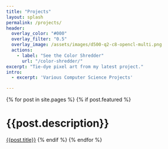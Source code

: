 ```yaml
---
title: "Projects"
layout: splash
permalink: /projects/
header:
  overlay_color: "#000"
  overlay_filter: "0.5"
  overlay_image: /assets/images/d500-q2-c8-opencl-multi.png
  actions:
    - label: "See the Color Shredder"
      url: "/color-shredder/"
excerpt: "Tie-dye pixel art from my latest project."
intro: 
  - excerpt: 'Various Computer Science Projects'

---
```


{% for post in site.pages %}
  {% if post.featured %}
  <h1>{{post.description}}</h1>
  <a href="{{post.url}}" class="btn btn--primary btn--x-large">{{post.title}}</a>
  {% endif %}
{% endfor %}

